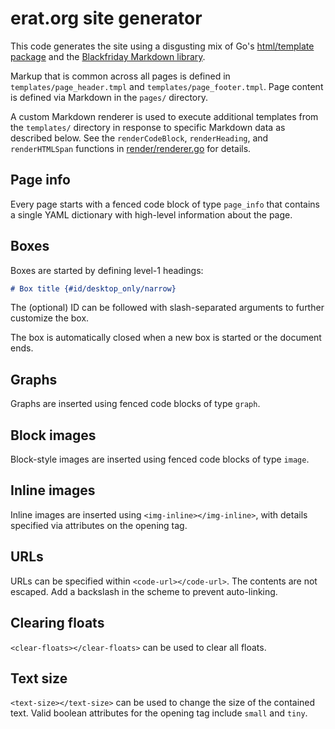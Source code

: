 # erat.org site generator

This code generates the site using a disgusting mix of Go's [html/template
package](https://golang.org/pkg/html/template/) and the [Blackfriday Markdown
library](https://github.com/russross/blackfriday).

Markup that is common across all pages is defined in
`templates/page_header.tmpl` and `templates/page_footer.tmpl`. Page content is
defined via Markdown in the `pages/` directory.

A custom Markdown renderer is used to execute additional templates from the
`templates/` directory in response to specific Markdown data as described below.
See the `renderCodeBlock`, `renderHeading`, and `renderHTMLSpan` functions in
[render/renderer.go](./render/renderer.go) for details.

## Page info

Every page starts with a fenced code block of type `page_info` that contains a
single YAML dictionary with high-level information about the page.


## Boxes

Boxes are started by defining level-1 headings:

```md
# Box title {#id/desktop_only/narrow}
```

The (optional) ID can be followed with slash-separated arguments to further
customize the box.

The box is automatically closed when a new box is started or the document ends.

## Graphs

Graphs are inserted using fenced code blocks of type `graph`.

## Block images

Block-style images are inserted using fenced code blocks of type `image`.

## Inline images

Inline images are inserted using `<img-inline></img-inline>`, with details
specified via attributes on the opening tag.

## URLs

URLs can be specified within `<code-url></code-url>`. The contents are not
escaped. Add a backslash in the scheme to prevent auto-linking.

## Clearing floats

`<clear-floats></clear-floats>` can be used to clear all floats.

## Text size

`<text-size></text-size>` can be used to change the size of the contained text.
Valid boolean attributes for the opening tag include `small` and `tiny`.
